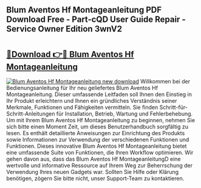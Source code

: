 ## Blum Aventos Hf Montageanleitung PDF Download Free - Part-cQD User Guide Repair - Service Owner Edition 3wnV2

# <h2><a href="http://df6nq3h.blite.top/?on=Blum+Aventos+Hf+Montageanleitung">🔗Download 👉🔴 Blum Aventos Hf Montageanleitung</a></h2>

[![Blum Aventos Hf Montageanleitung new download](https://i.imgur.com/lujVjoI.png)](http://df6nq3h.blite.top/?on=Blum+Aventos+Hf+Montageanleitung)
Willkommen bei der Bedienungsanleitung für Ihr neu geliefertes Blum Aventos Hf Montageanleitung. Dieser umfassende Leitfaden soll Ihnen den Einstieg in Ihr Produkt erleichtern und Ihnen ein gründliches Verständnis seiner Merkmale, Funktionen und Fähigkeiten vermitteln. Sie finden Schritt-für-Schritt-Anleitungen für Installation, Betrieb, Wartung und Fehlerbehebung. Um mit Ihrem Blum Aventos Hf Montageanleitung zu beginnen, nehmen Sie sich bitte einen Moment Zeit, um dieses Benutzerhandbuch sorgfältig zu lesen. Es enthält detaillierte Anweisungen zur Einrichtung des Produkts sowie Informationen zur Verwendung der verschiedenen Funktionen und Funktionen. Dieses innovative Blum Aventos Hf Montageanleitung bietet eine umfassende Suite von Funktionen, die Ihren Workflow optimieren. Wir gehen davon aus, dass das Blum Aventos Hf MontageanleitungD eine wertvolle und informative Ressource auf Ihrem Weg zur Beherrschung der Verwendung Ihres neuen Gadgets war. Sollten Sie Hilfe oder Klärung benötigen, zögern Sie bitte nicht, unser Support-Team zu kontaktieren.

